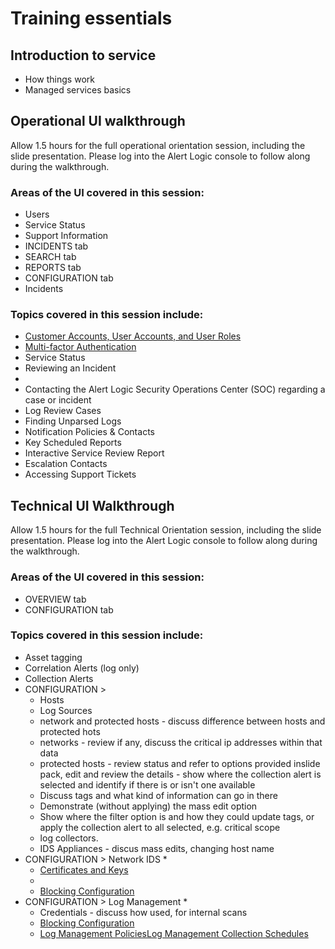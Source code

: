 # Training essentials

## Introduction to service

* How things work
* Managed services basics

## Operational UI walkthrough

Allow 1.5 hours for the full operational orientation session, including the slide presentation. Please log into the Alert Logic console to follow along  during the walkthrough.

### Areas of the UI covered in this session:

* Users
* Service Status
* Support Information
* INCIDENTS tab
* SEARCH tab
* REPORTS tab
* CONFIGURATION tab
* Incidents

### Topics covered in this session include:

* [Customer Accounts, User Accounts, and User Roles](../prepare/users-roles.md)
* [Multi-factor Authentication](../prepare/mfa.md)
* Service Status
* Reviewing an Incident
* 
* Contacting the Alert Logic Security Operations Center (SOC) regarding a case or incident
* Log Review Cases
* Finding Unparsed Logs
* Notification Policies &amp; Contacts
* Key Scheduled Reports
* Interactive Service Review Report
* Escalation Contacts
* Accessing Support Tickets

## Technical UI Walkthrough

Allow 1.5 hours for the full Technical Orientation session, including the slide presentation. Please log into the Alert Logic console to follow along  during the walkthrough.

### Areas of the UI covered in this session:

* OVERVIEW tab
* CONFIGURATION tab

### Topics covered in this session include:

* Asset tagging
* Correlation Alerts (log only)
* Collection Alerts
* CONFIGURATION >
   * Hosts
   * Log Sources
   * network and protected hosts - discuss difference between hosts and protected hots
   * networks - review if any, discuss the critical ip addresses within that data
   * protected hosts - review status and refer to options provided inslide pack, edit and review the details - show where the collection alert is selected and identify if there is or isn't one available
   * Discuss tags and what kind of information can go in there
   * Demonstrate (without applying) the mass edit option
   * Show where the filter option is and how they could update tags, or apply the collection alert to all selected, e.g. critical scope
   * log collectors.
   * IDS Appliances - discus mass edits, changing host name
* CONFIGURATION > Network IDS
   * 
   * [Certificates and Keys](../configure/certificates-keys.md)
   * 
   * [Blocking Configuration](../product-guides/blockingConfig.md)
* CONFIGURATION > Log Management
   * 
   * Credentials - discuss how used, for internal scans
   * [Blocking Configuration](../product-guides/blockingConfig.md)
   * [Log Management Policies](../configure/log-management-policies.md)[Log Management Collection Schedules](../configure/schedule-log-collection.md)

